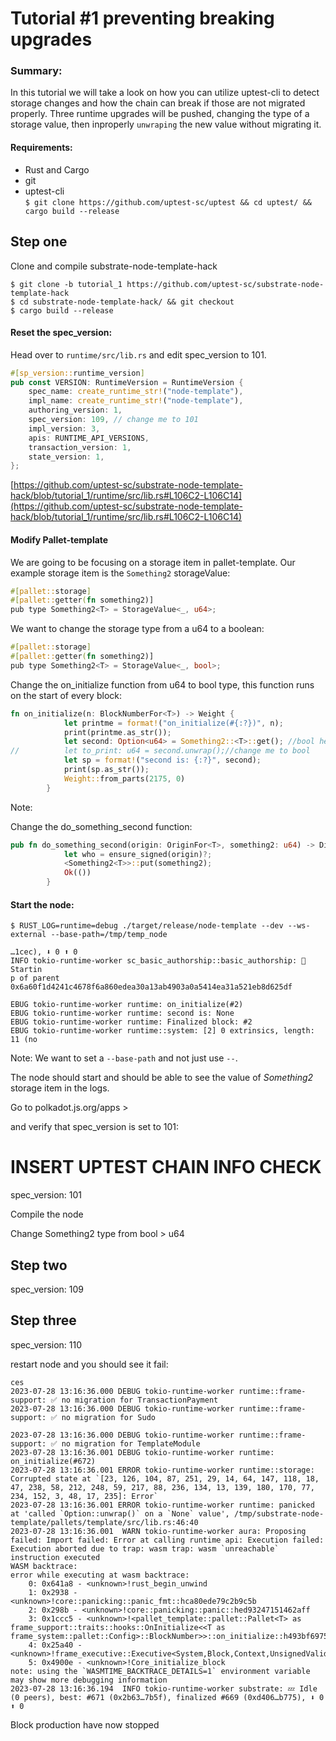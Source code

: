 # Tutorial #1 preventing breaking upgrades  

### Summary:  
In this tutorial we will take a look on how you can utilize uptest-cli to detect storage changes and how the chain can break if those are not migrated properly. Three runtime upgrades will be pushed, changing the type of a storage value, then inproperly `unwraping` the new value without migrating it. 

#### Requirements:  
*  Rust and Cargo   
*  git  
*  uptest-cli  
`$ git clone https://github.com/uptest-sc/uptest && cd uptest/ && cargo build --release`




## Step one 
Clone and compile substrate-node-template-hack  
```
$ git clone -b tutorial_1 https://github.com/uptest-sc/substrate-node-template-hack
$ cd substrate-node-template-hack/ && git checkout  
$ cargo build --release
```

#### Reset the spec_version:  
Head over to `runtime/src/lib.rs` and edit spec_version to 101.   

```rust
#[sp_version::runtime_version]
pub const VERSION: RuntimeVersion = RuntimeVersion {
	spec_name: create_runtime_str!("node-template"),
	impl_name: create_runtime_str!("node-template"),
	authoring_version: 1,
	spec_version: 109, // change me to 101
	impl_version: 3,
	apis: RUNTIME_API_VERSIONS,
	transaction_version: 1,
	state_version: 1,
};
```
 
[https://github.com/uptest-sc/substrate-node-template-hack/blob/tutorial_1/runtime/src/lib.rs#L106C2-L106C14](https://github.com/uptest-sc/substrate-node-template-hack/blob/tutorial_1/runtime/src/lib.rs#L106C2-L106C14)


#### Modify Pallet-template   
We are going to be focusing on a storage item in pallet-template. 
Our example storage item is the `Something2` storageValue:

```rust 
#[pallet::storage]
#[pallet::getter(fn something2)]
pub type Something2<T> = StorageValue<_, u64>;
```

We want to change the storage type from a u64 to a boolean:

```rust
#[pallet::storage]
#[pallet::getter(fn something2)]
pub type Something2<T> = StorageValue<_, bool>;
```

Change the on_initialize function from u64 to bool type, this function runs on the start of every block:

```rust
fn on_initialize(n: BlockNumberFor<T>) -> Weight {
			let printme = format!("on_initialize(#{:?})", n);
			print(printme.as_str());
			let second: Option<u64> = Something2::<T>::get(); //bool here
//			let to_print: u64 = second.unwrap();//change me to bool
			let sp = format!("second is: {:?}", second);
			print(sp.as_str());
			Weight::from_parts(2175, 0)
		}

```

Note:


Change the do_something_second function:
```rust
pub fn do_something_second(origin: OriginFor<T>, something2: u64) -> DispatchResult { // change me
			let who = ensure_signed(origin)?;
			<Something2<T>>::put(something2);
			Ok(())
		}
```


#### Start the node:   
`$ RUST_LOG=runtime=debug ./target/release/node-template --dev --ws-external --base-path=/tmp/temp_node`   
```
…1cec), ⬇ 0 ⬆ 0
INFO tokio-runtime-worker sc_basic_authorship::basic_authorship: 🙌 Startin
p of parent 0x6a60f1d4241c4678f6a860edea30a13ab4903a0a5414ea31a521eb8d625df

EBUG tokio-runtime-worker runtime: on_initialize(#2)                      
EBUG tokio-runtime-worker runtime: second is: None                        
EBUG tokio-runtime-worker runtime: Finalized block: #2                    
EBUG tokio-runtime-worker runtime::system: [2] 0 extrinsics, length: 11 (no
```
Note: We want to set a `--base-path` and not just use `--`.   

The node should start and should be able to see the value of *Something2* storage item in the logs.  


Go to polkadot.js.org/apps >  


 and verify that spec_version is set to 101:
# INSERT UPTEST CHAIN INFO CHECK
spec_version: 101 

Compile the node

Change Something2 type from bool > u64

## Step two  

spec_version: 109

## Step three  

spec_version: 110  


restart node and you should see it fail:
```
ces
2023-07-28 13:16:36.000 DEBUG tokio-runtime-worker runtime::frame-support: ✅ no migration for TransactionPayment
2023-07-28 13:16:36.000 DEBUG tokio-runtime-worker runtime::frame-support: ✅ no migration for Sudo

2023-07-28 13:16:36.000 DEBUG tokio-runtime-worker runtime::frame-support: ✅ no migration for TemplateModule
2023-07-28 13:16:36.001 DEBUG tokio-runtime-worker runtime: on_initialize(#672)                    
2023-07-28 13:16:36.001 ERROR tokio-runtime-worker runtime::storage: Corrupted state at `[23, 126, 104, 87, 251, 29, 14, 64, 147, 118, 18, 47, 238, 58, 212, 248, 59, 217, 88, 236, 134, 13, 139, 180, 170, 77, 234, 152, 3, 48, 17, 235]: Error`
2023-07-28 13:16:36.001 ERROR tokio-runtime-worker runtime: panicked at 'called `Option::unwrap()` on a `None` value', /tmp/substrate-node-template/pallets/template/src/lib.rs:46:40                  
2023-07-28 13:16:36.001  WARN tokio-runtime-worker aura: Proposing failed: Import failed: Error at calling runtime api: Execution failed: Execution aborted due to trap: wasm trap: wasm `unreachable` instruction executed
WASM backtrace:
error while executing at wasm backtrace:
    0: 0x641a8 - <unknown>!rust_begin_unwind
    1: 0x2938 - <unknown>!core::panicking::panic_fmt::hca80ede79c2b9c5b                            
    2: 0x298b - <unknown>!core::panicking::panic::hed93247151462aff                                
    3: 0x1ccc5 - <unknown>!<pallet_template::pallet::Pallet<T> as frame_support::traits::hooks::OnInitialize<<T as frame_system::pallet::Config>::BlockNumber>>::on_initialize::h493bf697531cf5b3      
    4: 0x25a40 - <unknown>!frame_executive::Executive<System,Block,Context,UnsignedValidator,AllPalletsWithSystem,COnRuntimeUpgrade>::initialize_block::h066e78a766ca61bb                              
    5: 0x4900e - <unknown>!Core_initialize_block
note: using the `WASMTIME_BACKTRACE_DETAILS=1` environment variable may show more debugging information
2023-07-28 13:16:36.194  INFO tokio-runtime-worker substrate: 💤 Idle (0 peers), best: #671 (0x2b63…7b5f), finalized #669 (0xd406…b775), ⬇ 0 ⬆ 0
```

Block production have now stopped
